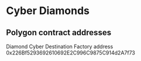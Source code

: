 # Cyber Diamonds

## Polygon contract addresses
Diamond Cyber Destination Factory address 0x226Bf5293692610692E2C996C9875C914d2A7f73


